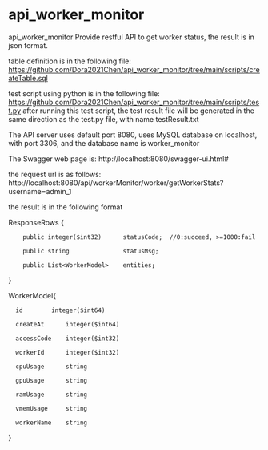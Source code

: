 # api_worker_monitor
api_worker_monitor
Provide restful API to get worker status, the result is in json format.

table definition is in the following file:
https://github.com/Dora2021Chen/api_worker_monitor/tree/main/scripts/createTable.sql

test script using python is in the following file:
https://github.com/Dora2021Chen/api_worker_monitor/tree/main/scripts/test.py
after running this test script, the test result file will be generated in the same direction as the test.py file, with name testResult.txt


The API server uses default port 8080, uses MySQL database on localhost, with port 3306, and the database name is worker_monitor

The Swagger web page is: http://localhost:8080/swagger-ui.html#

the request url is as follows: http://localhost:8080/api/workerMonitor/worker/getWorkerStats?username=admin_1

the result is in the following format

ResponseRows {

        public integer($int32)      statusCode;  //0:succeed, >=1000:fail

        public string               statusMsg;

        public List<WorkerModel>    entities;
    
}


WorkerModel{

      id		integer($int64)

      createAt		integer($int64)

      accessCode	integer($int32)

      workerId		integer($int32)

      cpuUsage		string

      gpuUsage		string

      ramUsage		string

      vmemUsage		string

      workerName	string
  
}
